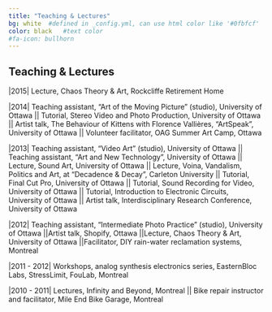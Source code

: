 ```yaml
---
title: "Teaching & Lectures"
bg: white  #defined in _config.yml, can use html color like '#0fbfcf'
color: black   #text color
#fa-icon: bullhorn
---
```


## Teaching & Lectures  

|2015|  Lecture, Chaos Theory & Art, Rockcliffe Retirement Home

|2014|  Teaching assistant, “Art of the Moving Picture” (studio), University of Ottawa
||    Tutorial, Stereo Video and Photo Production, University of Ottawa
||    Artist talk, The Behaviour of Kittens with Florence Vallières, “ArtSpeak”, University of Ottawa
||  Volunteer facilitator, OAG Summer Art Camp, Ottawa

|2013|  Teaching assistant, “Video Art” (studio), University of Ottawa
||    Teaching assistant, “Art and New Technology”, University of Ottawa
||    Lecture, Sound Art, University of Ottawa
||    Lecture, Voina, Vandalism, Politics and Art, at “Decadence & Decay”, Carleton University
||    Tutorial, Final Cut Pro, University of Ottawa
||    Tutorial, Sound Recording for Video, University of Ottawa
||    Tutorial, Introduction to Electronic Circuits, University of Ottawa
||    Artist talk, Interdisciplinary Research Conference, University of Ottawa

|2012|  Teaching assistant, “Intermediate Photo Practice” (studio), University of Ottawa
||Artist talk, Shopify, Ottawa
||Lecture, Chaos Theory & Art, University of Ottawa
||Facilitator, DIY rain-water reclamation systems, Montreal
    
|2011 - 2012| Workshops, analog synthesis electronics series, EasternBloc Labs, StressLimit, FouLab, Montreal

|2010 - 2011| Lectures, Infinity and Beyond, Montreal
||    Bike repair instructor and facilitator, Mile End Bike Garage, Montreal
